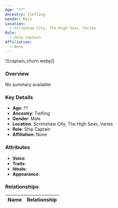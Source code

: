 ```yaml
---
Age: "??"
Ancestry: Tiefling
Gender: Male
Location:
  - Scrimshaw City, The High Seas, Varies
Role:
  - Ship Captain
Affiliation:
  - None
---
```


![[captain_chorn.webp]]

### Overview
No summary available.

### Key Details
- **Age**: ??
- **Ancestry**: Tiefling
- **Gender**: Male
- **Location**: Scrimshaw City, The High Seas, Varies
- **Role**: Ship Captain
- **Affiliation:** None

### Attributes
- **Voice**: 
- **Traits**: 
- **Ideals:** 
- **Appearance**:

### Relationships

| Name  | Relationship |
| ----- | ------------ |
